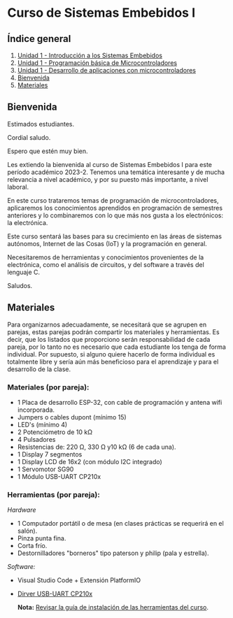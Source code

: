 # Curso de Sistemas Embebidos I

## Índice general

1. [Unidad 1 - Introducción a los Sistemas Embebidos](Unidad_1/readme.md)
2. [Unidad 1 - Programación básica de Microcontroladores](Unidad_2/readme.md)
3. [Unidad 1 - Desarrollo de aplicaciones con microcontroladores](Unidad_3/readme.md)
4. [Bienvenida](#bienvenida-al-curso-de-sistemas-embebidos-i)
5. [Materiales](#materiales)

## Bienvenida

Estimados estudiantes.
 
Cordial saludo. 
 
Espero que estén muy bien.
 
Les extiendo la bienvenida al curso de Sistemas Embebidos I para este período académico 2023-2. Tenemos una temática interesante y de mucha relevancia a nivel académico, y por su puesto más importante, a nivel laboral. 
 
En este curso trataremos temas de programación de microcontroladores, aplicaremos los conocimientos aprendidos en programación de semestres anteriores y lo combinaremos con lo que más nos gusta a los electrónicos: la electrónica. 
 
Este curso sentará las bases para su crecimiento en las áreas de sistemas autónomos, Internet de las Cosas (IoT) y la programación en general. 
 
Necesitaremos de herramientas y conocimientos provenientes de la electrónica, como el análisis de circuitos, y del software a través del lenguaje C. 
 
Saludos. 

## Materiales

Para organizarnos adecuadamente, se necesitará que se agrupen en parejas, estas parejas podrán compartir los materiales y herramientas. Es decir, que los listados que proporciono serán responsabilidad de cada pareja, por lo tanto no es necesario que cada estudiante los tenga de forma individual. Por supuesto, si alguno quiere hacerlo de forma individual es totalmente libre y sería aún más beneficioso para el aprendizaje y para el desarrollo de la clase.
 
### Materiales (por pareja):

- 1 Placa de desarrollo ESP-32, con cable de programación y antena wifi incorporada. 
- Jumpers o cables dupont (mínimo 15)
- LED's (mínimo 4)
- 2 Potenciómetro de 10 kΩ
- 4 Pulsadores 
- Resistencias de: 220 Ω, 330 Ω y10 kΩ (6 de cada una).
- 1 Display 7 segmentos 
- 1 Display LCD de 16x2 (con módulo I2C integrado)
- 1 Servomotor SG90
- 1 Módulo USB-UART CP210x

### Herramientas (por pareja):

*Hardware*
- 1 Computador portátil o de mesa (en clases prácticas se requerirá en el salón).
- Pinza punta fina.
- Corta frío.
- Destornilladores "borneros" tipo paterson y philip (pala y estrella).
	
*Software:*
- Visual Studio Code + Extensión PlatformIO
- [Dirver USB-UART CP210x](https://www.silabs.com/developers/usb-to-uart-bridge-vcp-drivers?tab=downloads) 

    **Nota:** [Revisar la guía de instalación de las herramientas del curso](#guía-de-instalación-de-las-herramientas-del-curso).